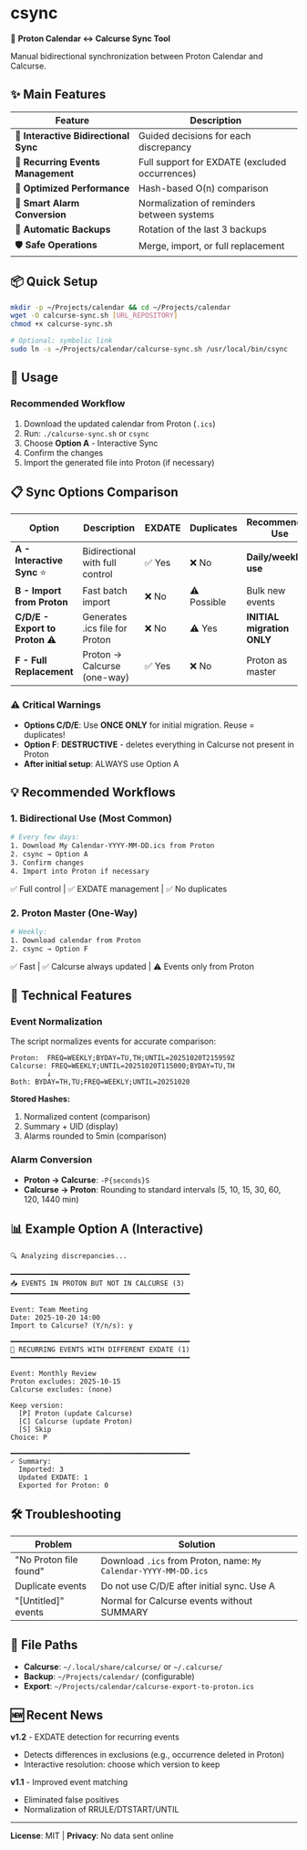 # csync

📅 **Proton Calendar ↔ Calcurse Sync Tool**

Manual bidirectional synchronization between Proton Calendar and Calcurse.

## ✨ Main Features

| Feature | Description |
|---------|-------------|
| 🔄 **Interactive Bidirectional Sync** | Guided decisions for each discrepancy |
| 🎯 **Recurring Events Management** | Full support for EXDATE (excluded occurrences) |
| 🚀 **Optimized Performance** | Hash-based O(n) comparison |
| 🚨 **Smart Alarm Conversion** | Normalization of reminders between systems |
| 💾 **Automatic Backups** | Rotation of the last 3 backups |
| 🛡️ **Safe Operations** | Merge, import, or full replacement |

## 📦 Quick Setup

```bash
mkdir -p ~/Projects/calendar && cd ~/Projects/calendar
wget -O calcurse-sync.sh [URL_REPOSITORY]
chmod +x calcurse-sync.sh

# Optional: symbolic link
sudo ln -s ~/Projects/calendar/calcurse-sync.sh /usr/local/bin/csync
```

## 🚀 Usage

### Recommended Workflow

1. Download the updated calendar from Proton (`.ics`)
2. Run: `./calcurse-sync.sh` or `csync`
3. Choose **Option A** - Interactive Sync
4. Confirm the changes
5. Import the generated file into Proton (if necessary)

## 📋 Sync Options Comparison

| Option | Description | EXDATE | Duplicates | Recommended Use |
|--------|-------------|--------|------------|-----------------|
| **A - Interactive Sync** ⭐ | Bidirectional with full control | ✅ Yes | ❌ No | **Daily/weekly use** |
| **B - Import from Proton** | Fast batch import | ❌ No | ⚠️ Possible | Bulk new events |
| **C/D/E - Export to Proton** ⚠️ | Generates .ics file for Proton | ❌ No | ⚠️ Yes | **INITIAL migration ONLY** |
| **F - Full Replacement** | Proton → Calcurse (one-way) | ✅ Yes | ❌ No | Proton as master |

### ⚠️ Critical Warnings

- **Options C/D/E**: Use **ONCE ONLY** for initial migration. Reuse = duplicates!
- **Option F**: **DESTRUCTIVE** - deletes everything in Calcurse not present in Proton
- **After initial setup**: ALWAYS use Option A

## 💡 Recommended Workflows

### 1. Bidirectional Use (Most Common)

```bash
# Every few days:
1. Download My Calendar-YYYY-MM-DD.ics from Proton
2. csync → Option A
3. Confirm changes
4. Import into Proton if necessary
```

✅ Full control | ✅ EXDATE management | ✅ No duplicates

### 2. Proton Master (One-Way)

```bash
# Weekly:
1. Download calendar from Proton
2. csync → Option F
```

✅ Fast | ✅ Calcurse always updated | ⚠️ Events only from Proton

## 🔧 Technical Features

### Event Normalization

The script normalizes events for accurate comparison:

```
Proton:  FREQ=WEEKLY;BYDAY=TU,TH;UNTIL=20251020T215959Z
Calcurse: FREQ=WEEKLY;UNTIL=20251020T115000;BYDAY=TU,TH
         ↓
Both: BYDAY=TH,TU;FREQ=WEEKLY;UNTIL=20251020
```

**Stored Hashes:**
1. Normalized content (comparison)
2. Summary + UID (display)
3. Alarms rounded to 5min (comparison)

### Alarm Conversion

- **Proton → Calcurse**: `-P{seconds}S`
- **Calcurse → Proton**: Rounding to standard intervals (5, 10, 15, 30, 60, 120, 1440 min)

## 📊 Example Option A (Interactive)

```
🔍 Analyzing discrepancies...

━━━━━━━━━━━━━━━━━━━━━━━━━━━━━━━━━━━━━━━━━━━━
📥 EVENTS IN PROTON BUT NOT IN CALCURSE (3)
━━━━━━━━━━━━━━━━━━━━━━━━━━━━━━━━━━━━━━━━━━━━

Event: Team Meeting
Date: 2025-10-20 14:00
Import to Calcurse? (Y/n/s): y

━━━━━━━━━━━━━━━━━━━━━━━━━━━━━━━━━━━━━━━━━━━━
🔄 RECURRING EVENTS WITH DIFFERENT EXDATE (1)
━━━━━━━━━━━━━━━━━━━━━━━━━━━━━━━━━━━━━━━━━━━━

Event: Monthly Review
Proton excludes: 2025-10-15
Calcurse excludes: (none)

Keep version:
  [P] Proton (update Calcurse)
  [C] Calcurse (update Proton)
  [S] Skip
Choice: P

━━━━━━━━━━━━━━━━━━━━━━━━━━━━━━━━━━━━━━━━━━━━
✓ Summary:
  Imported: 3
  Updated EXDATE: 1
  Exported for Proton: 0
```

## 🛠️ Troubleshooting

| Problem | Solution |
|---------|----------|
| "No Proton file found" | Download `.ics` from Proton, name: `My Calendar-YYYY-MM-DD.ics` |
| Duplicate events | Do not use C/D/E after initial sync. Use A |
| "[Untitled]" events | Normal for Calcurse events without SUMMARY |

## 📁 File Paths

- **Calcurse**: `~/.local/share/calcurse/` or `~/.calcurse/`
- **Backup**: `~/Projects/calendar/` (configurable)
- **Export**: `~/Projects/calendar/calcurse-export-to-proton.ics`

## 🆕 Recent News

**v1.2** - EXDATE detection for recurring events
- Detects differences in exclusions (e.g., occurrence deleted in Proton)
- Interactive resolution: choose which version to keep

**v1.1** - Improved event matching
- Eliminated false positives
- Normalization of RRULE/DTSTART/UNTIL

***

**License**: MIT | **Privacy**: No data sent online
